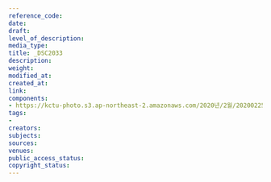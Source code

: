 ```yaml
---
reference_code: 
date: 
draft: 
level_of_description: 
media_type: 
title: _DSC2033
description: 
weight: 
modified_at: 
created_at: 
link: 
components:
- https://kctu-photo.s3.ap-northeast-2.amazonaws.com/2020년/2월/20200225_문중원+열사+문제해결+촉구+108배+2일차/_DSC2033.jpg
tags:
- 
creators: 
subjects: 
sources: 
venues: 
public_access_status: 
copyright_status: 
---
```

